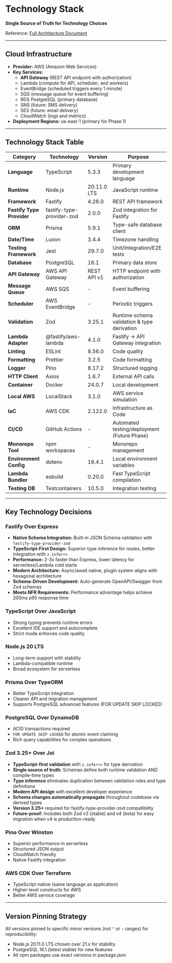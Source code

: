 # Technology Stack

**Single Source of Truth for Technology Choices**

Reference: [Full Architecture Document](../architecture.md#tech-stack)

---

## Cloud Infrastructure

- **Provider:** AWS (Amazon Web Services)
- **Key Services:**
  - **API Gateway** (REST API endpoint with authorization)
  - Lambda (compute for API, scheduler, and workers)
  - EventBridge (scheduled triggers every 1 minute)
  - SQS (message queue for event buffering)
  - RDS PostgreSQL (primary database)
  - SNS (future: SMS delivery)
  - SES (future: email delivery)
  - CloudWatch (logs and metrics)
- **Deployment Regions:** us-east-1 (primary for Phase 1)

---

## Technology Stack Table

| Category | Technology | Version | Purpose |
|----------|-----------|---------|---------|
| **Language** | TypeScript | 5.3.3 | Primary development language |
| **Runtime** | Node.js | 20.11.0 LTS | JavaScript runtime |
| **Framework** | Fastify | 4.26.0 | REST API framework |
| **Fastify Type Provider** | fastify-type-provider-zod | 2.0.0 | Zod integration for Fastify |
| **ORM** | Prisma | 5.9.1 | Type-safe database client |
| **Date/Time** | Luxon | 3.4.4 | Timezone handling |
| **Testing Framework** | Jest | 29.7.0 | Unit/Integration/E2E tests |
| **Database** | PostgreSQL | 16.1 | Primary data store |
| **API Gateway** | AWS API Gateway | REST API v1 | HTTP endpoint with authorization |
| **Message Queue** | AWS SQS | - | Event buffering |
| **Scheduler** | AWS EventBridge | - | Periodic triggers |
| **Validation** | Zod | 3.25.1 | Runtime schema validation & type derivation |
| **Lambda Adapter** | @fastify/aws-lambda | 4.1.0 | Fastify → API Gateway integration |
| **Linting** | ESLint | 8.56.0 | Code quality |
| **Formatting** | Prettier | 3.2.5 | Code formatting |
| **Logger** | Pino | 8.17.2 | Structured logging |
| **HTTP Client** | Axios | 1.6.7 | External API calls |
| **Container** | Docker | 24.0.7 | Local development |
| **Local AWS** | LocalStack | 3.1.0 | AWS service simulation |
| **IaC** | AWS CDK | 2.122.0 | Infrastructure as Code |
| **CI/CD** | GitHub Actions | - | Automated testing/deployment (Future Phase) |
| **Monorepo Tool** | npm workspaces | - | Monorepo management |
| **Environment Config** | dotenv | 16.4.1 | Local environment variables |
| **Lambda Bundler** | esbuild | 0.20.0 | Fast TypeScript compilation |
| **Testing DB** | Testcontainers | 10.5.0 | Integration testing |

---

## Key Technology Decisions

### Fastify Over Express

- **Native Schema Integration:** Built-in JSON Schema validation with `fastify-type-provider-zod`
- **TypeScript-First Design:** Superior type inference for routes, better integration with `z.infer<>`
- **Performance:** 2-3x faster than Express, lower latency for serverless/Lambda cold starts
- **Modern Architecture:** Async/await native, plugin system aligns with hexagonal architecture
- **Schema-Driven Development:** Auto-generate OpenAPI/Swagger from Zod schemas
- **Meets NFR Requirements:** Performance advantage helps achieve 200ms p95 response time

### TypeScript Over JavaScript

- Strong typing prevents runtime errors
- Excellent IDE support and autocomplete
- Strict mode enforces code quality

### Node.js 20 LTS

- Long-term support with stability
- Lambda-compatible runtime
- Broad ecosystem for serverless

### Prisma Over TypeORM

- Better TypeScript integration
- Cleaner API and migration management
- Supports PostgreSQL advanced features (FOR UPDATE SKIP LOCKED)

### PostgreSQL Over DynamoDB

- ACID transactions required
- `FOR UPDATE SKIP LOCKED` for atomic event claiming
- Rich query capabilities for complex operations

### Zod 3.25+ Over Joi

- **TypeScript-first validation** with `z.infer<>` for type derivation
- **Single source of truth:** Schemas define both runtime validation AND compile-time types
- **Type inference** eliminates duplication between validation rules and type definitions
- **Modern API design** with excellent developer experience
- **Schema changes automatically propagate** throughout codebase via derived types
- **Version 3.25+** required for fastify-type-provider-zod compatibility
- **Future-proof:** Includes both Zod v3 (stable) and v4 (beta) for easy migration when v4 is production-ready

### Pino Over Winston

- Superior performance in serverless
- Structured JSON output
- CloudWatch friendly
- Native Fastify integration

### AWS CDK Over Terraform

- TypeScript-native (same language as application)
- Higher-level constructs for AWS
- Better AWS service coverage

---

## Version Pinning Strategy

All versions pinned to specific minor versions (not `^` or `~` ranges) for reproducibility:

- Node.js 20.11.0 LTS chosen over 21.x for stability
- PostgreSQL 16.1 (latest stable) for new features
- All npm packages use exact versions in package.json
